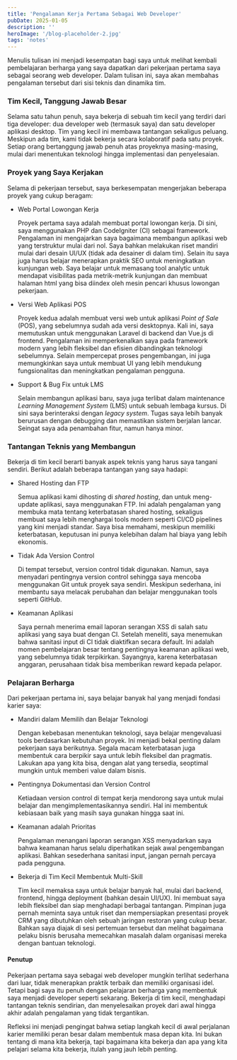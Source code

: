 ```yaml
---
title: 'Pengalaman Kerja Pertama Sebagai Web Developer'
pubDate: 2025-01-05
description: ''
heroImage: '/blog-placeholder-2.jpg'
tags: 'notes'
---
```


Menulis tulisan ini menjadi kesempatan bagi saya untuk melihat kembali pembelajaran berharga yang saya dapatkan dari pekerjaan pertama saya sebagai seorang web developer. Dalam tulisan ini, saya akan membahas pengalaman tersebut dari sisi teknis dan dinamika tim.

### Tim Kecil, Tanggung Jawab Besar

Selama satu tahun penuh, saya bekerja di sebuah tim kecil yang terdiri dari tiga developer: dua developer web (termasuk saya) dan satu developer aplikasi desktop. Tim yang kecil ini membawa tantangan sekaligus peluang. Meskipun ada tim, kami tidak bekerja secara kolaboratif pada satu proyek. Setiap orang bertanggung jawab penuh atas proyeknya masing-masing, mulai dari menentukan teknologi hingga implementasi dan penyelesaian.

### Proyek yang Saya Kerjakan

Selama di pekerjaan tersebut, saya berkesempatan mengerjakan beberapa proyek yang cukup beragam:

- Web Portal Lowongan Kerja

    Proyek pertama saya adalah membuat portal lowongan kerja. Di sini, saya menggunakan PHP dan CodeIgniter (CI) sebagai framework. Pengalaman ini mengajarkan saya bagaimana membangun aplikasi web yang terstruktur mulai dari nol. Saya bahkan melakukan riset mandiri mulai dari desain UI/UX (tidak ada desainer di dalam tim). Selain itu saya juga harus belajar menerapkan praktik SEO untuk meningkatkan kunjungan web. Saya belajar untuk memasang tool analytic untuk mendapat visibilitas pada metrik-metrik kunjungan dan membuat halaman html yang bisa diindex oleh mesin pencari khusus lowongan pekerjaan. 

- Versi Web Aplikasi POS

    Proyek kedua adalah membuat versi web untuk aplikasi _Point of Sale_ (POS), yang sebelumnya sudah ada versi desktopnya. Kali ini, saya memutuskan untuk menggunakan Laravel di backend dan Vue.js di frontend. Pengalaman ini memperkenalkan saya pada framework modern yang lebih fleksibel dan efisien dibandingkan teknologi sebelumnya. Selain mempercepat proses pengembangan, ini juga memungkinkan saya untuk membuat UI yang lebih mendukung fungsionalitas dan meningkatkan pengalaman pengguna.

- Support & Bug Fix untuk LMS

    Selain membangun aplikasi baru, saya juga terlibat dalam maintenance _Learning Management System_ (LMS) untuk sebuah lembaga kursus. Di sini saya berinteraksi dengan _legacy system_. Tugas saya lebih banyak berurusan dengan debugging dan memastikan sistem berjalan lancar. Seingat saya ada penambahan fitur, namun hanya minor.

### Tantangan Teknis yang Membangun

Bekerja di tim kecil berarti banyak aspek teknis yang harus saya tangani sendiri. Berikut adalah beberapa tantangan yang saya hadapi:

- Shared Hosting dan FTP

    Semua aplikasi kami dihosting di _shared hosting_, dan untuk meng-update aplikasi, saya menggunakan FTP. Ini adalah pengalaman yang membuka mata tentang keterbatasan shared hosting, sekaligus membuat saya lebih menghargai tools modern seperti CI/CD pipelines yang kini menjadi standar. Saya bisa memahami, meskipun memiliki keterbatasan, keputusan ini punya kelebihan dalam hal biaya yang lebih ekonomis. 

- Tidak Ada Version Control

    Di tempat tersebut, version control tidak digunakan. Namun, saya menyadari pentingnya version control sehingga saya mencoba menggunakan Git untuk proyek saya sendiri. Meskipun sederhana, ini membantu saya melacak perubahan dan belajar menggunakan tools seperti GitHub.

- Keamanan Aplikasi

    Saya pernah menerima email laporan serangan XSS di salah satu aplikasi yang saya buat dengan CI. Setelah meneliti, saya menemukan bahwa sanitasi input di CI tidak diaktifkan secara default. Ini adalah momen pembelajaran besar tentang pentingnya keamanan aplikasi web, yang sebelumnya tidak terpikirkan. Sayangnya, karena keterbatasan anggaran, perusahaan tidak bisa memberikan reward kepada pelapor.

### Pelajaran Berharga

Dari pekerjaan pertama ini, saya belajar banyak hal yang menjadi fondasi karier saya:

- Mandiri dalam Memilih dan Belajar Teknologi

    Dengan kebebasan menentukan teknologi, saya belajar mengevaluasi tools berdasarkan kebutuhan proyek. Ini menjadi bekal penting dalam pekerjaan saya berikutnya. Segala macam keterbatasan juga membentuk cara berpikir saya untuk lebih fleksibel dan pragmatis. Lakukan apa yang kita bisa, dengan alat yang tersedia, seoptimal mungkin untuk memberi value dalam bisnis.

- Pentingnya Dokumentasi dan Version Control

    Ketiadaan version control di tempat kerja mendorong saya untuk mulai belajar dan mengimplementasikannya sendiri. Hal ini membentuk kebiasaan baik yang masih saya gunakan hingga saat ini.

- Keamanan adalah Prioritas

    Pengalaman menangani laporan serangan XSS menyadarkan saya bahwa keamanan harus selalu diperhatikan sejak awal pengembangan aplikasi. Bahkan sesederhana sanitasi input, jangan pernah percaya pada pengguna.

- Bekerja di Tim Kecil Membentuk Multi-Skill

    Tim kecil memaksa saya untuk belajar banyak hal, mulai dari backend, frontend, hingga deployment (bahkan desain UI/UX). Ini membuat saya lebih fleksibel dan siap menghadapi berbagai tantangan. Pimpinan juga pernah meminta saya untuk riset dan mempersiapkan presentasi proyek CRM yang dibutuhkan oleh sebuah jaringan restoran yang cukup besar. Bahkan saya diajak di sesi pertemuan tersebut dan melihat bagaimana pelaku bisnis berusaha memecahkan masalah dalam organisasi mereka dengan bantuan teknologi.

#### Penutup

Pekerjaan pertama saya sebagai web developer mungkin terlihat sederhana dari luar, tidak menerapkan praktik terbaik dan memiliki organisasi idel. Tetapi bagi saya itu penuh dengan pelajaran berharga yang membentuk saya menjadi developer seperti sekarang. Bekerja di tim kecil, menghadapi tantangan teknis sendirian, dan menyelesaikan proyek dari awal hingga akhir adalah pengalaman yang tidak tergantikan.

Refleksi ini menjadi pengingat bahwa setiap langkah kecil di awal perjalanan karier memiliki peran besar dalam membentuk masa depan kita. Ini bukan tentang di mana kita bekerja, tapi bagaimana kita bekerja dan apa yang kita pelajari selama kita bekerja, itulah yang jauh lebih penting.